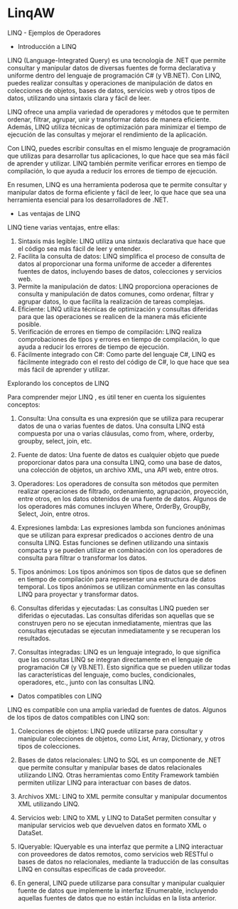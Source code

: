 # LinqAW
LINQ - Ejemplos de Operadores



- Introducción a LINQ

LINQ (Language-Integrated Query) es una tecnología de .NET que permite consultar y manipular datos de diversas fuentes de forma declarativa y uniforme dentro del lenguaje de programación C# (y VB.NET). Con LINQ, puedes realizar consultas y operaciones de manipulación de datos en colecciones de objetos, bases de datos, servicios web y otros tipos de datos, utilizando una sintaxis clara y fácil de leer.

LINQ ofrece una amplia variedad de operadores y métodos que te permiten ordenar, filtrar, agrupar, unir y transformar datos de manera eficiente. Además, LINQ utiliza técnicas de optimización para minimizar el tiempo de ejecución de las consultas y mejorar el rendimiento de la aplicación.

Con LINQ, puedes escribir consultas en el mismo lenguaje de programación que utilizas para desarrollar tus aplicaciones, lo que hace que sea más fácil de aprender y utilizar. LINQ también permite verificar errores en tiempo de compilación, lo que ayuda a reducir los errores de tiempo de ejecución.

En resumen, LINQ es una herramienta poderosa que te permite consultar y manipular datos de forma eficiente y fácil de leer, lo que hace que sea una herramienta esencial para los desarrolladores de .NET.

- Las ventajas de LINQ

LINQ  tiene varias ventajas, entre ellas:
1.	Sintaxis más legible: LINQ utiliza una sintaxis declarativa que hace que el código sea más fácil de leer y entender.
2.	Facilita la consulta de datos: LINQ simplifica el proceso de consulta de datos al proporcionar una forma uniforme de acceder a diferentes fuentes de datos, incluyendo bases de datos, colecciones y servicios web.
3.	Permite la manipulación de datos: LINQ proporciona operaciones de consulta y manipulación de datos comunes, como ordenar, filtrar y agrupar datos, lo que facilita la realización de tareas complejas.
4.	Eficiente: LINQ utiliza técnicas de optimización y consultas diferidas para que las operaciones se realicen de la manera más eficiente posible.
5.	Verificación de errores en tiempo de compilación: LINQ realiza comprobaciones de tipos y errores en tiempo de compilación, lo que ayuda a reducir los errores de tiempo de ejecución.
6.	Fácilmente integrado con C#: Como parte del lenguaje C#, LINQ es fácilmente integrado con el resto del código de C#, lo que hace que sea más fácil de aprender y utilizar.


Explorando los conceptos de LINQ

Para comprender mejor LINQ , es útil tener en cuenta los siguientes conceptos:

1.	Consulta: Una consulta es una expresión que se utiliza para recuperar datos de una o varias fuentes de datos. Una consulta LINQ está compuesta por una o varias cláusulas, como from, where, orderby, groupby, select, join, etc.

2.	Fuente de datos: Una fuente de datos es cualquier objeto que puede proporcionar datos para una consulta LINQ, como una base de datos, una colección de objetos, un archivo XML, una API web, entre otros.

3.	Operadores: Los operadores de consulta son métodos que permiten realizar operaciones de filtrado, ordenamiento, agrupación, proyección, entre otros, en los datos obtenidos de una fuente de datos. Algunos de los operadores más comunes incluyen Where, OrderBy, GroupBy, Select, Join, entre otros.

4.	Expresiones lambda: Las expresiones lambda son funciones anónimas que se utilizan para expresar predicados o acciones dentro de una consulta LINQ. Estas funciones se definen utilizando una sintaxis compacta y se pueden utilizar en combinación con los operadores de consulta para filtrar o transformar los datos.

5.	Tipos anónimos: Los tipos anónimos son tipos de datos que se definen en tiempo de compilación para representar una estructura de datos temporal. Los tipos anónimos se utilizan comúnmente en las consultas LINQ para proyectar y transformar datos.

6.	Consultas diferidas y ejecutadas: Las consultas LINQ pueden ser diferidas o ejecutadas. Las consultas diferidas son aquellas que se construyen pero no se ejecutan inmediatamente, mientras que las consultas ejecutadas se ejecutan inmediatamente y se recuperan los resultados.

7.	Consultas integradas: LINQ es un lenguaje integrado, lo que significa que las consultas LINQ se integran directamente en el lenguaje de programación C# (y VB.NET). Esto significa que se pueden utilizar todas las características del lenguaje, como bucles, condicionales, operadores, etc., junto con las consultas LINQ.

- Datos compatibles con LINQ

LINQ es compatible con una amplia variedad de fuentes de datos. Algunos de los tipos de datos compatibles con LINQ son:

1.	Colecciones de objetos: LINQ puede utilizarse para consultar y manipular colecciones de objetos, como List, Array, Dictionary, y otros tipos de colecciones.

2.	Bases de datos relacionales: LINQ to SQL es un componente de .NET que permite consultar y manipular bases de datos relacionales utilizando LINQ. Otras herramientas como Entity Framework también permiten utilizar LINQ para interactuar con bases de datos.

3.	Archivos XML: LINQ to XML permite consultar y manipular documentos XML utilizando LINQ.

4.	Servicios web: LINQ to XML y LINQ to DataSet permiten consultar y manipular servicios web que devuelven datos en formato XML o DataSet.

5.	IQueryable: IQueryable es una interfaz que permite a LINQ interactuar con proveedores de datos remotos, como servicios web RESTful o bases de datos no relacionales, mediante la traducción de las consultas LINQ en consultas específicas de cada proveedor.

6.	En general, LINQ puede utilizarse para consultar y manipular cualquier fuente de datos que implemente la interfaz IEnumerable, incluyendo aquellas fuentes de datos que no están incluidas en la lista anterior.

